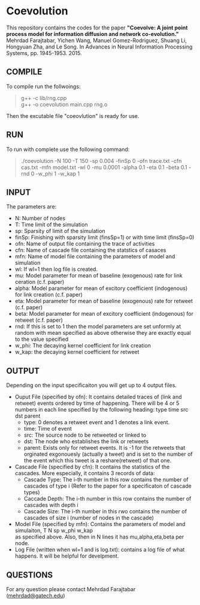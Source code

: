 # Coevolution
This repository contains the codes for the paper **"Coevolve: A joint point process model for information diffusion and network co-evolution."** 
Mehrdad Farajtabar, Yichen Wang, Manuel Gomez-Rodriguez, Shuang Li, Hongyuan Zha, and Le Song.
In Advances in Neural Information Processing Systems, pp. 1945-1953. 2015.

## COMPILE
To compile run the follwoings: <br>
> g++ -c lib/rng.cpp <br>
> g++ -o coevolution main.cpp rng.o

Then the excutable file "coeovlution" is ready for use.

## RUN
To run with complete  use the following command:
> ./coevolution -N 100 -T 150 -sp 0.004 -finSp 0 -ofn trace.txt -cfn cas.txt -mfn model.txt -wl 0 -mu 0.0001 -alpha 0.1 -eta 0.1 -beta 0.1 -rnd 0 -w_phi 1 -w_kap 1 


## INPUT
The parameters are: <br>
- N:	Number of nodes
- T:	Time limit of the simulation 
- sp: Sparsity of limit of the simulation
- finSp: Finishing with sparsity limit (finsSp=1) or with time limit (finsSp=0)
- ofn: Name of output file containing the trace of activities
- cfn: Name of cascade file containing the statstics of casaces
- mfn: Name of model file containing the parameters of model and simulation
- wl: If wl=1 then log file is created.
- mu: Model parameter for mean of baseline (exogenous) rate for link ceration (c.f. paper)
- alpha: Model parameter for mean of excitory coefficient (indogenous) for link creation (c.f. paper)
- eta: Model parameter for mean of baseline (exogenous) rate for retweet (c.f. paper)
- beta: Model parameter for mean of excitory coefficient (indogenous) for retweet (c.f. paper)
- rnd: If this is set to 1 then the model parameters are set unformly at random with mean specified as above otherwise they are exactly equal to the value specified
- w_phi: The decaying kernel coefficient for link creation
- w_kap: the decaying kernel coefficient for retweet

## OUTPUT
Depending on the input specificaiton you will get up to 4 output files.
- Ouput File (specified by ofn): It contains detailed traces of (link and retweet) events ordered by time of happening. There will be 4 or 5 numbers in each line specified by the following heading:
	type	time	src		dst		parent
	* type: 0 denotes a retweet event and 1 denotes a link event.
	* time: Time of event
	* src: The source node to be retweeted or linked to
	* dst: The node who establishes the link or retweets
	* parent: Exists only for retweet events. It is -1 for the retweets that orginated exgonouesly (actually a tweet) and is set to the number of the event which this tweet is a reshare(retweet) of that one. <br>
- Cascade File (specified by cfn): It contains the statistics of the cascades. More especially, it contains 3 records of data:
 	* Cascade Type: The i-th number in this row contains the number of cascades of type i (Refer to the paper for a specificaton of cascade types)
	* Caccade Depth: The i-th number in this row contains the number of cascades with depth i
	* Cascade Size: The i-th number in this rwo contains the number of cascades of size i (number of nodes in the cascade)
- Model File (specified by mfn): Contains the parameters of model and simulaiton,
		T	N	sp  w_phi	w_kap	
	as specified above.
	Also, then in  N lines it has mu,alpha,eta,beta per node.
- Log File (written when wl=1 and is log.txt): contains a log file of what happens. It will be helpful for develpment.
	
## QUESTIONS
For any question please contact Mehrdad Farajtabar (mehrdad@gatech.edu)
